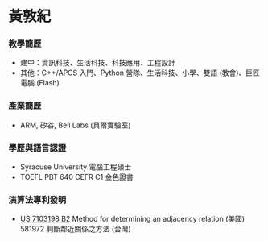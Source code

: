 # 黃敦紀

### 教學簡歷  

* 建中：資訊科技、生活科技、科技應用、工程設計  
* 其他：C++/APCS 入門、Python 營隊、生活科技、小學、雙語 (教會)、巨匠電腦 (Flash)  

### 產業簡歷

* ARM, 矽谷, Bell Labs (貝爾實驗室)  

### 學歷與語言認證

* Syracuse University 電腦工程碩士  
* TOEFL PBT 640 CEFR C1 金色證書

### 演算法專利發明  

* [US 7103198 B2](https://www.google.ch/patents/US7103198) Method for determining an adjacency relation (美國)  
  581972 判斷鄰近關係之方法 (台灣)
